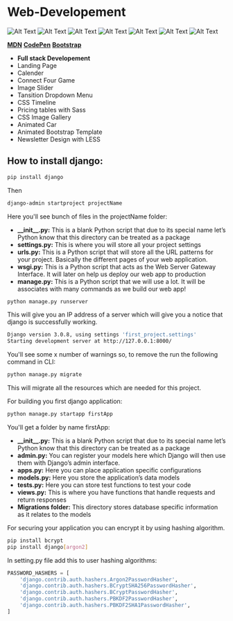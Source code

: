 # Web-Developement
![Alt Text](https://img.shields.io/badge/Python-3.7.4-red)
![Alt Text](https://img.shields.io/badge/django-3.0.8-blue)
![Alt Text](https://img.shields.io/badge/HTML-5-brightgreen)
![Alt Text](https://img.shields.io/badge/CSS-3-red)
![Alt Text](https://img.shields.io/badge/JavaScript-5.1-yellowgreen)
![Alt Text](https://img.shields.io/badge/Bootstap-3-green)
![Alt Text](https://img.shields.io/badge/jQuery-3.5.1-yellow)<br/>

**[MDN](https://developer.mozilla.org/en-US/docs/Web/HTML/Element)** 
**[CodePen](https://codepen.io/)**
**[Bootstrap](https://getbootstrap.com/docs/4.5/components/alerts/)**

* **Full stack Developement**
* Landing Page
* Calender
* Connect Four Game
* Image Slider
* Tansition Dropdown Menu
* CSS Timeline
* Pricing tables with Sass
* CSS Image Gallery
* Animated Car
* Animated Bootstrap Template
* Newsletter Design with LESS

## How to install django:
```bash
pip install django
```
Then
```bash
django-admin startproject projectName
```
Here you'll see bunch of files in the projectName folder:
* **\_\_init\_\_.py:** This is a blank Python script that due to its special name let’s Python know that this directory can be treated as a package
* **settings.py:** This is where you will store all your project settings
* **urls.py:** This is a Python script that will store all the URL patterns for your project. Basically the different pages of your web application.
* **wsgi.py:** This is a Python script that acts as the Web Server Gateway Interface. It will later on help us deploy our web app to production
* **manage.py:** This is a Python script that we will use a lot. It will be associates with many commands as we build our web app!


```bash
python manage.py runserver
```

This will give you an IP address of a server which will give you a notice that django is successfully working.
```bash
Django version 3.0.8, using settings 'first_project.settings'
Starting development server at http://127.0.0.1:8000/
```
You'll see some x number of warnings so, to remove the run the following command in CLI:
```bash
python manage.py migrate
```
This will migrate all the resources which are needed for this project.

For building you first django application:
```bash
python manage.py startapp firstApp
```
You'll get a folder by name firstApp:
* **\_\_init__.py:** This is a blank Python script that due to its special name let’s Python know that this directory can be treated as a package
* **admin.py:** You can register your models here which Django will then use them with Django’s admin interface.
* **apps.py:** Here you can place application specific configurations 
* **models.py:** Here you store the application’s data models 
* **tests.py:** Here you can store test functions to test your code
* **views.py:** This is where you have functions that handle requests and return responses
* **Migrations folder:** This directory stores database specific information as it relates to the models

For securing your application you can encrypt it by using hashing algorithm.
```bash
pip install bcrypt
pip install django[argon2]
```
In setting.py file add this to user hashing algorithms:
```python
PASSWORD_HASHERS = [
    'django.contrib.auth.hashers.Argon2PasswordHasher',
    'django.contrib.auth.hashers.BCryptSHA256PasswordHasher',
    'django.contrib.auth.hashers.BCryptPasswordHasher',
    'django.contrib.auth.hashers.PBKDF2PasswordHasher',
    'django.contrib.auth.hashers.PBKDF2SHA1PasswordHasher',   
]
```
